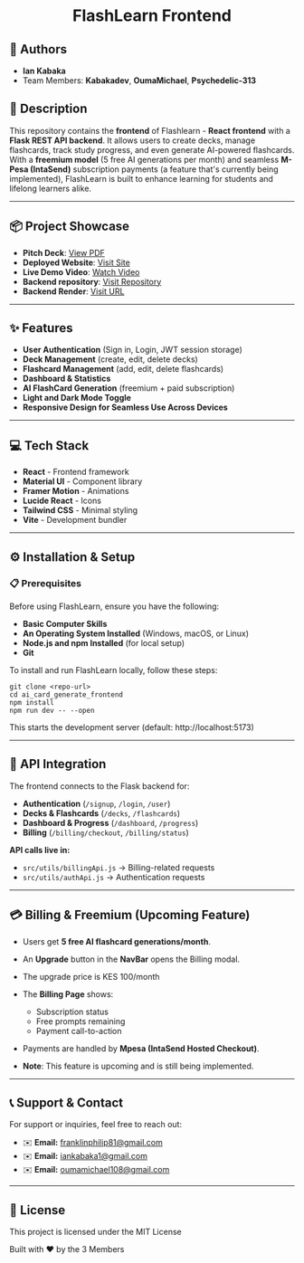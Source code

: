 <h1 align="center">FlashLearn Frontend</h1>

## 👤 Authors

- **Ian Kabaka**
- Team Members: **Kabakadev**, **OumaMichael**, **Psychedelic-313**

## 📝 Description

This repository contains the **frontend** of Flashlearn - **React frontend** with a **Flask REST API backend**. It allows users to create decks, manage flashcards, track study progress, and even generate AI-powered flashcards. With a **freemium model** (5 free AI generations per month) and seamless **M-Pesa (IntaSend)** subscription payments (a feature that's currently being implemented), FlashLearn is built to enhance learning for students and lifelong learners alike.

---

## 📦 Project Showcase

- **Pitch Deck**: [View PDF](https://gamma.app/docs/Flashlearn-66x4z7ri3qptyf1)
- **Deployed Website**: [Visit Site](https://aiflashcard254.netlify.app/)
- **Live Demo Video**: [Watch Video](https://youtu.be/vSqeCP2co_M)
- **Backend repository**: [Visit Repository](https://github.com/kabakadev/ai_card_generate_backend)
- **Backend Render**: [Visit URL](https://ai-card-generate-backend.onrender.com/)

---

## ✨ Features

- **User Authentication** (Sign in, Login, JWT session storage)
- **Deck Management** (create, edit, delete decks)
- **Flashcard Management** (add, edit, delete flashcards)
- **Dashboard & Statistics**
- **AI FlashCard Generation** (freemium + paid subscription)
- **Light and Dark Mode Toggle**
- **Responsive Design for Seamless Use Across Devices**

---

## 💻 Tech Stack

- **React** - Frontend framework
- **Material UI** - Component library
- **Framer Motion** - Animations
- **Lucide React** - Icons
- **Tailwind CSS** - Minimal styling
- **Vite** - Development bundler

---

## ⚙️ Installation & Setup

### 📋 Prerequisites

Before using FlashLearn, ensure you have the following:

- **Basic Computer Skills**
- **An Operating System Installed** (Windows, macOS, or Linux)
- **Node.js and npm Installed** (for local setup)
- **Git**

To install and run FlashLearn locally, follow these steps:

```
git clone <repo-url>
cd ai_card_generate_frontend
npm install
npm run dev -- --open

```
This starts the development server (default: http://localhost:5173)

---

## 📎 API Integration

The frontend connects to the Flask backend for:
- **Authentication** (`/signup`, `/login`, `/user`)
- **Decks & Flashcards** (`/decks`, `/flashcards`)
- **Dashboard & Progress** (`/dashboard`, `/progress`)
- **Billing** (`/billing/checkout`, `/billing/status`)

**API calls live in:**
- `src/utils/billingApi.js` -> Billing-related requests
- `src/utils/authApi.js` -> Authentication requests

---

## 💳 Billing & Freemium (Upcoming Feature)

- Users get **5 free AI flashcard generations/month**.
- An **Upgrade** button in the **NavBar** opens the Billing modal.
- The upgrade price is KES 100/month
- The **Billing Page** shows:

    - Subscription status
    - Free prompts remaining
    - Payment call-to-action 

- Payments are handled by **Mpesa (IntaSend Hosted Checkout)**.
- **Note**: This feature is upcoming and is still being implemented.

---

## 📞 Support & Contact

For support or inquiries, feel free to reach out:

- ✉️ **Email:** [franklinphilip81@gmail.com](mailto:franklinphilip81@gmail.com)
- ✉️ **Email:** [iankabaka1@gmail.com](mailto:iankabaka1@gmail.com)
- ✉️ **Email:** [oumamichael108@gmail.com](mailto:oumamichael108@gmail.com)

---

## 📄 License

This project is licensed under the MIT License 

Built with ❤️ by the 3 Members


